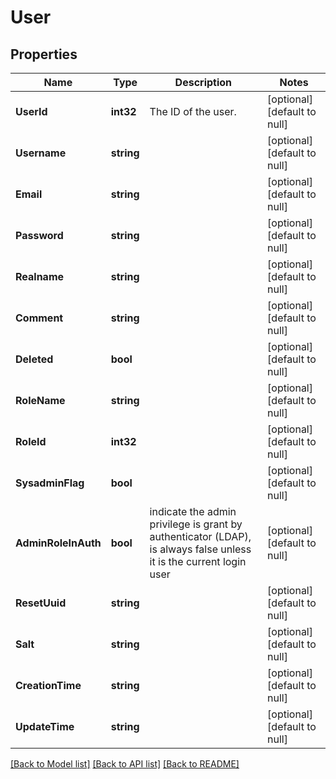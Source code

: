 # User

## Properties
Name | Type | Description | Notes
------------ | ------------- | ------------- | -------------
**UserId** | **int32** | The ID of the user. | [optional] [default to null]
**Username** | **string** |  | [optional] [default to null]
**Email** | **string** |  | [optional] [default to null]
**Password** | **string** |  | [optional] [default to null]
**Realname** | **string** |  | [optional] [default to null]
**Comment** | **string** |  | [optional] [default to null]
**Deleted** | **bool** |  | [optional] [default to null]
**RoleName** | **string** |  | [optional] [default to null]
**RoleId** | **int32** |  | [optional] [default to null]
**SysadminFlag** | **bool** |  | [optional] [default to null]
**AdminRoleInAuth** | **bool** | indicate the admin privilege is grant by authenticator (LDAP), is always false unless it is the current login user | [optional] [default to null]
**ResetUuid** | **string** |  | [optional] [default to null]
**Salt** | **string** |  | [optional] [default to null]
**CreationTime** | **string** |  | [optional] [default to null]
**UpdateTime** | **string** |  | [optional] [default to null]

[[Back to Model list]](../README.md#documentation-for-models) [[Back to API list]](../README.md#documentation-for-api-endpoints) [[Back to README]](../README.md)


